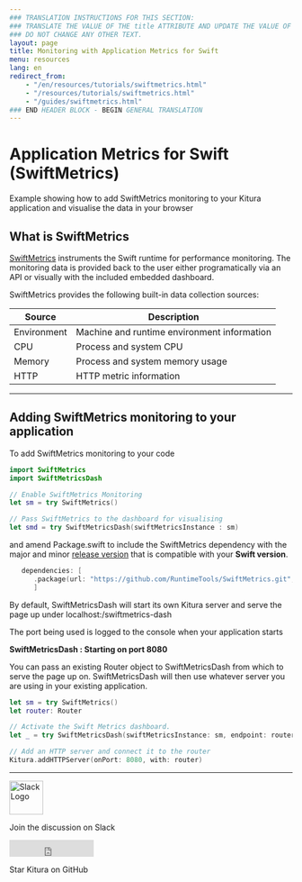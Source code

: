```yaml
---
### TRANSLATION INSTRUCTIONS FOR THIS SECTION:
### TRANSLATE THE VALUE OF THE title ATTRIBUTE AND UPDATE THE VALUE OF THE lang ATTRIBUTE.
### DO NOT CHANGE ANY OTHER TEXT.
layout: page
title: Monitoring with Application Metrics for Swift
menu: resources
lang: en
redirect_from: 
    - "/en/resources/tutorials/swiftmetrics.html"
    - "/resources/tutorials/swiftmetrics.html"
    - "/guides/swiftmetrics.html"
### END HEADER BLOCK - BEGIN GENERAL TRANSLATION
---
```


<div class="titleBlock">
  <h1>Application Metrics for Swift (SwiftMetrics)</h1>
  <p>Example showing how to add SwiftMetrics monitoring to your Kitura application and visualise the data in your browser</p>
</div>

## What is SwiftMetrics

[SwiftMetrics](https://developer.ibm.com/swift/monitoring-diagnostics/application-metrics-for-swift/) instruments the Swift runtime for performance monitoring.  The monitoring data is provided back to the user either
 programatically via an API or visually with the included embedded dashboard.

SwiftMetrics provides the following built-in data collection sources:

Source | Description
------ | -----------
Environment | Machine and runtime environment information
CPU | Process and system CPU
Memory | Process and system memory usage
HTTP | HTTP metric information

---

## Adding SwiftMetrics monitoring to your application

To add SwiftMetrics monitoring to your code

```swift
import SwiftMetrics
import SwiftMetricsDash

// Enable SwiftMetrics Monitoring
let sm = try SwiftMetrics()   

// Pass SwiftMetrics to the dashboard for visualising
let smd = try SwiftMetricsDash(swiftMetricsInstance : sm)   
```

and amend Package.swift to include the SwiftMetrics dependency with the major and minor [release version](https://github.com/RuntimeTools/SwiftMetrics/releases) that is compatible with your **Swift version**.


```swift
   dependencies: [
      .package(url: "https://github.com/RuntimeTools/SwiftMetrics.git", from: "#.#.#")
      ]     
```

By default, SwiftMetricsDash will start its own Kitura server and serve the page up under localhost:<port>/swiftmetrics-dash

The port being used is logged to the console when your application starts

**SwiftMetricsDash : Starting on port 8080**

You can pass an existing Router object to SwiftMetricsDash from which to serve the page up on.  SwiftMetricsDash will then use
whatever server you are using in your existing application.

```swift
let sm = try SwiftMetrics()   
let router: Router

// Activate the Swift Metrics dashboard.
let _ = try SwiftMetricsDash(swiftMetricsInstance: sm, endpoint: router)

// Add an HTTP server and connect it to the router
Kitura.addHTTPServer(onPort: 8080, with: router)  
```

---
<section class="social-section">
	<div class="social-link">
		<a rel="nofollow" href="http://swift-at-ibm-slack.mybluemix.net">
		<img src="../../../assets/slack.png" alt="Slack Logo" width="60" height="60" class="social-image"/></a>
		<p class="social-header">Join the discussion on Slack</p>
	</div>
	<div  class="social-link">
		<iframe class="social-image" src="https://ghbtns.com/github-btn.html?user=IBM-Swift&amp;repo=Kitura&amp;type=star&amp;count=true&amp;size=large" frameborder="0" scrolling="0" width="150px" height="30px"></iframe>
		<p class="social-header">Star Kitura on GitHub</p>
	</div>
</section>

[info]: ../../../assets/info-blue.png
[tip]: ../../../assets/lightbulb-yellow.png
[warning]: ../../../assets/warning-red.png
